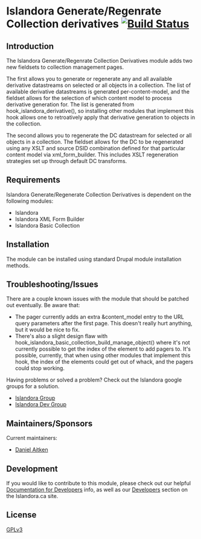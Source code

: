 # Islandora Generate/Regenrate Collection derivatives [![Build Status](https://travis-ci.org/qadan/islandora_generate_collection_derivatives.png?branch=7.x)](https://travis-ci.org/qadan/islandora_generate_collection_derivatives)

## Introduction

The Islandora Generate/Regenrate Collection Derivatives module adds two new fieldsets to collection management pages.

The first allows you to generate or regenerate any and all available derivative datastreams on selected or all objects in a collection. The list of available derivative datastreams is generated per-content-model, and the fieldset allows for the selection of which content model to process derivative generation for. The list is generated from hook_islandora_derivative(), so installing other modules that implement this hook allows one to retroatively apply that derivative generation to objects in the collection.

The second allows you to regenerate the DC datastream for selected or all objects in a collection. The fieldset allows for the DC to be regenerated using any XSLT and source DSID combination defined for that particular content model via xml_form_builder. This includes XSLT regeneration strategies set up through default DC transforms.

## Requirements

Islandora Generate/Regenerate Collection Derivatives is dependent on the following modules:

- Islandora
- Islandora XML Form Builder
- Islandora Basic Collection

## Installation

The module can be installed using standard Drupal module installation methods.

## Troubleshooting/Issues

There are a couple known issues with the module that should be patched out eventually. Be aware that:

- The pager currently adds an extra &content_model entry to the URL query parameters after the first page. This doesn't really hurt anything, but it would be nice to fix.
- There's also a slight design flaw with hook_islandora_basic_collection_build_manage_object() where it's not currently possible to get the index of the element to add pagers to. It's possible, currently, that when using other modules that implement this hook, the index of the elements could get out of whack, and the pagers could stop working.

Having problems or solved a problem? Check out the Islandora google groups for a solution.

* [Islandora Group](https://groups.google.com/forum/?hl=en&fromgroups#!forum/islandora)
* [Islandora Dev Group](https://groups.google.com/forum/?hl=en&fromgroups#!forum/islandora-dev)

## Maintainers/Sponsors

Current maintainers:

* [Daniel Aitken](https://github.com/qadan)

## Development

If you would like to contribute to this module, please check out our helpful [Documentation for Developers](https://github.com/Islandora/islandora/wiki#wiki-documentation-for-developers) info, as well as our [Developers](http://islandora.ca/developers) section on the Islandora.ca site.

## License

[GPLv3](http://www.gnu.org/licenses/gpl-3.0.txt)

